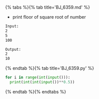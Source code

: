 {% tabs %}{% tab title='BJ_6359.md' %}

* print floor of square root of number

```txt
Input:
2
5
100

Output:
2
10
```

{% endtab %}{% tab title='BJ_6359.py' %}

```py
for i in range(int(input())):
  print(int(int(input())**0.5))
```

{% endtab %}{% endtabs %}

